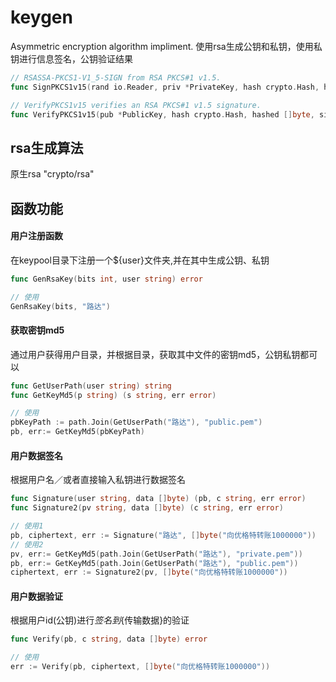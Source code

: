 # keygen
Asymmetric encryption algorithm impliment.
使用rsa生成公钥和私钥，使用私钥进行信息签名，公钥验证结果
``` go
// RSASSA-PKCS1-V1_5-SIGN from RSA PKCS#1 v1.5.
func SignPKCS1v15(rand io.Reader, priv *PrivateKey, hash crypto.Hash, hashed []byte) ([]byte, error)

// VerifyPKCS1v15 verifies an RSA PKCS#1 v1.5 signature.
func VerifyPKCS1v15(pub *PublicKey, hash crypto.Hash, hashed []byte, sig []byte) error
```

## rsa生成算法
原生rsa "crypto/rsa"

## 函数功能
#### 用户注册函数
在keypool目录下注册一个${user}文件夹,并在其中生成公钥、私钥
``` go
func GenRsaKey(bits int, user string) error

// 使用
GenRsaKey(bits, "路达")
```

#### 获取密钥md5
通过用户获得用户目录，并根据目录，获取其中文件的密钥md5，公钥私钥都可以
``` go
func GetUserPath(user string) string
func GetKeyMd5(p string) (s string, err error)

// 使用
pbKeyPath := path.Join(GetUserPath("路达"), "public.pem")
pb, err:= GetKeyMd5(pbKeyPath)
```

#### 用户数据签名
根据用户名／或者直接输入私钥进行数据签名
``` go
func Signature(user string, data []byte) (pb, c string, err error) 
func Signature2(pv string, data []byte) (c string, err error) 

// 使用1
pb, ciphertext, err := Signature("路达", []byte("向优格特转账1000000"))
// 使用2
pv, err:= GetKeyMd5(path.Join(GetUserPath("路达"), "private.pem"))
pb, err:= GetKeyMd5(path.Join(GetUserPath("路达"), "public.pem"))
ciphertext, err := Signature2(pv, []byte("向优格特转账1000000"))
```

#### 用户数据验证
根据用户id(公钥)进行${签名}到${传输数据}的验证
``` go
func Verify(pb, c string, data []byte) error

// 使用
err := Verify(pb, ciphertext, []byte("向优格特转账1000000"))
```
